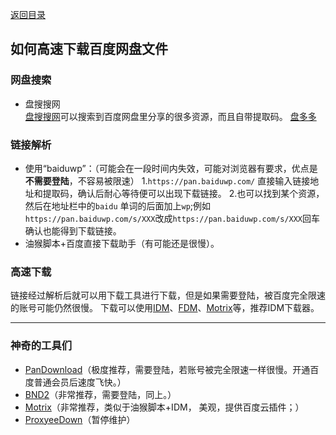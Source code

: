 [返回目录](../../catalogue.md)  
## 如何高速下载百度网盘文件  
### 网盘搜索
+ 盘搜搜网  
[盘搜搜网](http://www.pansoso.com/)可以搜索到百度网盘里分享的很多资源，而且自带提取码。 
[盘多多](http://www.panduoduo.net/)

### 链接解析
+ 使用“baiduwp”：（可能会在一段时间内失效，可能对浏览器有要求，优点是**不需要登陆**，不容易被限速）
  1.`https://pan.baiduwp.com/` 直接输入链接地址和提取码，确认后耐心等待便可以出现下载链接。
  2.也可以找到某个资源，然后在地址栏中的`baidu` 单词的后面加上`wp`;例如`https://pan.baiduwp.com/s/XXX`改成`https://pan.baiduwp.com/s/XXX`回车确认也能得到下载链接。
+ 油猴脚本+百度直接下载助手（有可能还是很慢）。
  
### 高速下载
链接经过解析后就可以用下载工具进行下载，但是如果需要登陆，被百度完全限速的账号可能仍然很慢。
下载可以使用[IDM](https://www.internetdownloadmanager.com/)、[FDM](https://www.freedownloadmanager.org/zh/)、[Motrix](https://motrix.app/zh-CN/)等，推荐IDM下载器。

------
### 神奇的工具们
+ [PanDownload](http://pandownload.com/)（极度推荐，需要登陆，若账号被完全限速一样很慢。开通百度普通会员后速度飞快。）
+ [BND2](https://github.com/b3log/baidu-netdisk-downloaderx)（非常推荐，需要登陆，同上。）
+ [Motrix](https://motrix.app/zh-CN/)（非常推荐，类似于油猴脚本+IDM， 美观，提供百度云插件；）
+ [ProxyeeDown](https://github.com/proxyee-down-org/proxyee-down)（暂停维护）